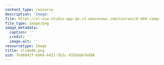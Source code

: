 ```yaml
---
content_type: resource
description: 'Image: '
file: https://ol-ocw-studio-app-qa.s3.amazonaws.com/courses/6-004-computation-structures-spring-2017/7e96042fb66664215b3c435ddde7ed98_Slide08.png
file_type: image/png
image_metadata:
  caption: ''
  credit: ''
  image-alt: ''
resourcetype: Image
title: Slide08.png
uid: 7e96042f-b666-6421-5b3c-435ddde7ed98
---
```

